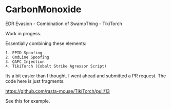 # CarbonMonoxide
EDR Evasion - Combination of SwampThing - TikiTorch

Work in progess.

Essentially combining these elements:

```
1. PPID Spoofing
2. CmdLine Spoofing
3. QAPC Injection
4. TikiTorch (Cobalt Strike Agressor Script)

```

Its a bit easier than I thought. I went ahead and submitted a PR request.  The code here is just fragments. 

https://github.com/rasta-mouse/TikiTorch/pull/13

See this for example.


